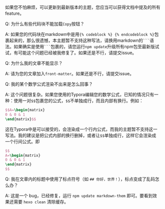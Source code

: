 如果您不怕麻烦，可以更新到最新版本的主题，您应当可以获得文档中提及的所有feature。

Q: 为什么有些代码块不能加载`Copy`按钮？

A: 如果您的代码块在markdown中是用`{% codeblock %} {% endcodeblock %}`包裹起来的，那么很遗憾，本主题暂不支持这种写法，请换用markdown的`` ``` ``语法。如果确实是使用`` ``` ``包裹的，请您运行`npm update`升级所有npm包至最新版试试，有可能这个问题已经被我修复了。如果还是不行，请提交issue。

Q: 为什么我的文章不能显示？

A: 请为您的文章加入`front-matter`。如果还是不行，请提交issue。

Q: 我的某个数学公式渲染不出来是怎么回事？

A: 这个问题很复杂。如果您使用的Typora编辑您的数学公式，已知的情况只有一种：使用一对`$$`包裹您的公式，`$$`不单独成行，而且内部有换行。例如：

``` tex
$$A=\begin{matrix}
0 & 0 & 1
\end{matrix}$$
```

这在Typora中是可以接受的，会渲染成一个行内公式，而我的主题暂不支持这一写法。我的建议是把公式内部的换行删掉，或者让`$$`单独成行，这样它会渲染成一个行间公式。即

``` tex
$$
A=\begin{matrix}
0 & 0 & 1
\end{matrix}
$$
```

Q: 我在文章内的标题中使用了标点符号（如 `## 你好，世界！`），标点变成了乱码怎么办？

A: 这是一个 bug，已经修复，运行 `npm update markdown-them` 即可。要看到效果还需要 `hexo clean` 清除缓存。
